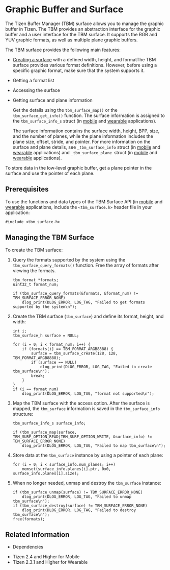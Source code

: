 # Graphic Buffer and Surface


The Tizen Buffer Manager (TBM) surface allows you to manage the graphic buffer in Tizen. The TBM provides an abstraction interface for the graphic buffer and a user interface for the TBM surface. It supports the RGB and YUV graphic formats, as well as multiple plane graphic buffers.

The TBM surface provides the following main features:

- [Creating a surface](#create) with a defined width, height, and formatThe TBM surface provides various format definitions. However, before using a specific graphic format, make sure that the system supports it.

- Getting a format list

- Accessing the surface

- Getting surface and plane information

  Get the details using the `tbm_surface_map()` or the `tbm_surface_get_info()` function. The surface information is assigned to the `tbm_surface_info_s` struct (in [mobile](../../../../org.tizen.native.mobile.apireference/group__CAPI__UI__TBM__SURFACE__MODULE.html#ga8d954dfd180e96cafbcfc7b92684b971) and [wearable](../../../../org.tizen.native.wearable.apireference/group__CAPI__UI__TBM__SURFACE__MODULE.html#ga8d954dfd180e96cafbcfc7b92684b971) applications).

  The surface information contains the surface width, height, BPP, size, and the number of planes, while the plane information includes the plane size, offset, stride, and pointer. For more information on the surface and plane details, see `_tbm_surface_info` struct (in [mobile](../../../../org.tizen.native.mobile.apireference/struct__tbm__surface__info.html) and [wearable](../../../../org.tizen.native.wearable.apireference/struct__tbm__surface__info.html) applications) and `_tbm_surface_plane `struct (in [mobile](../../../../org.tizen.native.mobile.apireference/struct__tbm__surface__plane.html) and [wearable](../../../../org.tizen.native.wearable.apireference/struct__tbm__surface__plane.html) applications).

To store data in the low-level graphic buffer, get a plane pointer in the surface and use the pointer of each plane.

## Prerequisites

To use the functions and data types of the TBM Surface API (in [mobile](../../../../org.tizen.native.mobile.apireference/group__CAPI__UI__TBM__SURFACE__MODULE.html) and [wearable](../../../../org.tizen.native.wearable.apireference/group__CAPI__UI__TBM__SURFACE__MODULE.html) applications, include the `<tbm_surface.h>` header file in your application:

```
#include <tbm_surface.h>
```

<a name="create"></a>
## Managing the TBM Surface

To create the TBM surface:

1. Query the formats supported by the system using the `tbm_surface_query_formats()` function. Free the array of formats after viewing the formats.

    ```
    tbm_format *formats;
    uint32_t format_num;

    if (tbm_surface_query_formats(&formats, &format_num) != TBM_SURFACE_ERROR_NONE)
        dlog_print(DLOG_ERROR, LOG_TAG, "Failed to get formats supported by the system\n");
    ```

2. Create the TBM surface (`tbm_surface`) and define its format, height, and width:

   ```
   int i;
   tbm_surface_h surface = NULL;

   for (i = 0; i < format_num; i++) {
       if (formats[i] == TBM_FORMAT_ARGB8888) {
           surface = tbm_surface_create(128, 128, TBM_FORMAT_ARGB8888);
           if (surface == NULL)
               dlog_print(DLOG_ERROR, LOG_TAG, "Failed to create tbm_surface\n");
           break;
       }
   }
   if (i == format_num)
       dlog_print(DLOG_ERROR, LOG_TAG, "format not supported\n");
   ```

3. Map the TBM surface with the access option. After the surface is mapped, the `tbm_surface` information is saved in the `tbm_surface_info` structure:

   ```
   tbm_surface_info_s surface_info;

   if (tbm_surface_map(surface, TBM_SURF_OPTION_READ|TBM_SURF_OPTION_WRITE, &surface_info) != TBM_SURFACE_ERROR_NONE)
       dlog_print(DLOG_ERROR, LOG_TAG, "Failed to map tbm_surface\n");
   ```

4. Store data at the `tbm_surface` instance by using a pointer of each plane:

   ```
   for (i = 0; i < surface_info.num_planes; i++)
       memset(surface_info.planes[i].ptr, 0x0, surface_info.planes[i].size);
   ```

5. When no longer needed, unmap and destroy the `tbm_surface` instance:

    ```
    if (tbm_surface_unmap(surface) != TBM_SURFACE_ERROR_NONE)
        dlog_print(DLOG_ERROR, LOG_TAG, "Failed to unmap tbm_surface\n");
    if (tbm_surface_destroy(surface) != TBM_SURFACE_ERROR_NONE)
        dlog_print(DLOG_ERROR, LOG_TAG, "Failed to destroy tbm_surface\n");
    free(formats);
    ```


## Related Information
* Dependencies
 - Tizen 2.4 and Higher for Mobile
 - Tizen 2.3.1 and Higher for Wearable
